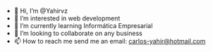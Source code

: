 - 👋 Hi, I’m @Yahirvz
- 👀 I’m interested in web development
- 🌱 I’m currently learning Informática Empresarial
- 💞️ I’m looking to collaborate on any business
- 📫 How to reach me send me an email: carlos-yahir@hotmail.com

